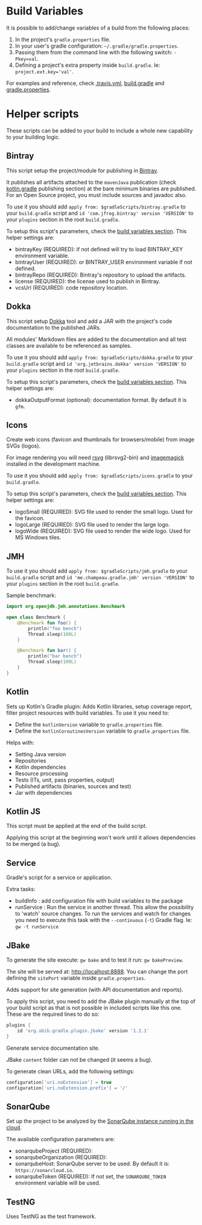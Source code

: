 
# Build Variables

It is possible to add/change variables of a build from the following places:

1. In the project's `gradle.properties` file.
2. In your user's gradle configuration: `~/.gradle/gradle.properties`.
3. Passing them from the command line with the following switch: `-Pkey=val`.
4. Defining a project's extra property inside `build.gradle`. Ie: `project.ext.key='val'`.

For examples and reference, check [.travis.yml], [build.gradle] and [gradle.properties].

[.travis.yml]: https://github.com/hexagonkt/hexagon/blob/master/.travis.yml
[build.gradle]: https://github.com/hexagonkt/hexagon/blob/master/build.gradle
[gradle.properties]: https://github.com/hexagonkt/hexagon/blob/master/gradle.properties

# Helper scripts

These scripts can be added to your build to include a whole new capability to your building logic.

## Bintray

This script setup the project/module for publishing in [Bintray].

It publishes all artifacts attached to the `mavenJava` publication (check [kotlin.gradle] publishing
section) at the bare minimum binaries are published. For an Open Source project, you must include
sources and javadoc also.

To use it you should add `apply from: $gradleScripts/bintray.gradle` to your `build.gradle` script
and `id 'com.jfrog.bintray' version 'VERSION'` to your `plugins` section in the root `build.gradle`.

To setup this script's parameters, check the [build variables section]. This helper settings are:

* bintrayKey (REQUIRED): if not defined will try to load BINTRAY_KEY environment variable.
* bintrayUser (REQUIRED): or BINTRAY_USER environment variable if not defined.
* bintrayRepo (REQUIRED): Bintray's repository to upload the artifacts.
* license (REQUIRED): the license used to publish in Bintray.
* vcsUrl (REQUIRED): code repository location.

[Bintray]: https://bintray.com
[kotlin.gradle]: https://github.com/hexagonkt/hexagon/blob/master/gradle/kotlin.gradle
[build variables section]: /gradle/variables.html

## Dokka

This script setup [Dokka] tool and add a JAR with the project's code documentation to the published
JARs.

All modules' Markdown files are added to the documentation and all test classes are available to be
referenced as samples.

To use it you should add `apply from: $gradleScripts/dokka.gradle` to your `build.gradle` script
and `id 'org.jetbrains.dokka' version 'VERSION'` to your `plugins` section in the root
`build.gradle`.

To setup this script's parameters, check the [build variables section]. This helper settings are:

* dokkaOutputFormat (optional): documentation format. By default it is `gfm`.

[Dokka]: https://github.com/Kotlin/dokka
[build variables section]: /gradle/variables.html

## Icons

Create web icons (favicon and thumbnails for browsers/mobile) from image SVGs (logos).

For image rendering you will need [rsvg] (librsvg2-bin) and [imagemagick] installed in the
development machine.

To use it you should add `apply from: $gradleScripts/icons.gradle` to your `build.gradle`.

To setup this script's parameters, check the [build variables section]. This helper settings are:

* logoSmall (REQUIRED): SVG file used to render the small logo. Used for the favicon.
* logoLarge (REQUIRED): SVG file used to render the large logo.
* logoWide (REQUIRED): SVG file used to render the wide logo. Used for MS Windows tiles.

[rsvg]: https://github.com/GNOME/librsvg
[imagemagick]: https://www.imagemagick.org
[build variables section]: /gradle.html#build-variables

## JMH

To use it you should add `apply from: $gradleScripts/jmh.gradle` to your `build.gradle` script
and `id 'me.champeau.gradle.jmh' version 'VERSION'` to your `plugins` section in the root
`build.gradle`.

Sample benchmark:

```kotlin
import org.openjdk.jmh.annotations.Benchmark

open class Benchmark {
    @Benchmark fun foo() {
        println("foo bench")
        Thread.sleep(100L)
    }

    @Benchmark fun bar() {
        println("bar bench")
        Thread.sleep(100L)
    }
}
```

## Kotlin

Sets up Kotlin's Gradle plugin: Adds Kotlin libraries, setup coverage report, filter project
resources with build variables. To use it you need to:

- Define the `kotlinVersion` variable to `gradle.properties` file.
- Define the `kotlinCoroutinesVersion` variable to `gradle.properties` file.

Helps with:

* Setting Java version
* Repositories
* Kotlin dependencies
* Resource processing
* Tests (ITs, unit, pass properties, output)
* Published artifacts (binaries, sources and test)
* Jar with dependencies

## Kotlin JS

This script must be applied at the end of the build script.
 
Applying this script at the beginning won't work until it allows dependencies to be merged (a bug).

## Service

Gradle's script for a service or application.

Extra tasks:

* buildInfo : add configuration file with build variables to the package
* runService : Run the service in another thread. This allow the possibility to 'watch' source
  changes. To run the services and watch for changes you need to execute this task with the
  `--continuous` (`-t`) Gradle flag. Ie: `gw -t runService`

## JBake

To generate the site execute: `gw bake` and to test it run: `gw bakePreview`.

The site will be served at: [http://localhost:8888](http://localhost:8888). You can change the port
defining the `sitePort` variable inside `gradle.properties`.

Adds support for site generation (with API documentation and reports).

To apply this script, you need to add the JBake plugin manually at the top of your build script
as that is not possible in included scripts like this one. These are the required lines to do so:

```gradle
plugins {
    id 'org.xbib.gradle.plugin.jbake' version '1.2.1'
}
```

Generate service documentation site.

JBake `content` folder can not be changed (it seems a bug).

To generate clean URLs, add the following settings:

```groovy
configuration['uri.noExtension'] = true
configuration['uri.noExtension.prefix'] = '/'
```

## SonarQube

Set up the project to be analyzed by the [SonarQube instance running in the cloud][sonarcloud].

The available configuration parameters are:

* sonarqubeProject (REQUIRED):
* sonarqubeOrganization (REQUIRED):
* sonarqubeHost: SonarQube server to be used. By default it is: `https://sonarcloud.io`.
* sonarqubeToken (REQUIRED): If not set, the `SONARQUBE_TOKEN` environment variable will be used.

[sonarcloud]: https://sonarcloud.io

## TestNG

Uses TestNG as the test framework.
